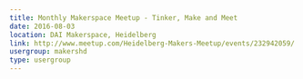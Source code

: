 ```yaml
---
title: Monthly Makerspace Meetup - Tinker, Make and Meet
date: 2016-08-03
location: DAI Makerspace, Heidelberg
link: http://www.meetup.com/Heidelberg-Makers-Meetup/events/232942059/
usergroup: makershd
type: usergroup
---
```

